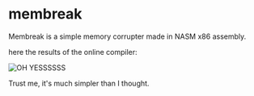 # membreak
Membreak is a simple memory corrupter made in NASM x86 assembly.

here the results of the online compiler:

![OH YESSSSSS](https://user-images.githubusercontent.com/68278515/143687730-9406ba31-b82f-466b-bd17-246349238a3c.JPG)

Trust me, it's much simpler than I thought.
